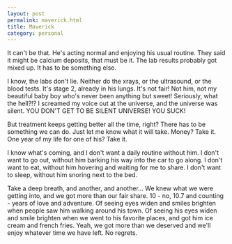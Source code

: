 ```yaml
---
layout: post
permalink: maverick.html
title: Maverick
category: personal
---
```


It can't be that. He's acting normal and enjoying his usual routine. They said it might be calcium deposits, that must be it. The lab results probably got mixed up. It has to be something else.

I know, the labs don't lie. Neither do the xrays, or the ultrasound, or the blood tests. It's stage 2, already in his lungs. It's not fair! Not him, not my beautiful baby boy who's never been anything but sweet! Seriously, what the hell?!? I screamed my voice out at the universe, and the universe was silent. YOU DON'T GET TO BE SILENT UNIVERSE! YOU SUCK!

But treatment keeps getting better all the time, right? There has to be something we can do. Just let me know what it will take. Money? Take it. One year of my life for one of his? Take it.

I know what's coming, and I don't want a daily routine without him. I don't want to go out, without him barking his way into the car to go along. I don't want to eat, without him hovering and waiting for me to share. I don't want to sleep, without him snoring next to the bed.

Take a deep breath, and another, and another... We knew what we were getting into, and we got more than our fair share. 10 - no, 10.7 and counting - years of love and adventure. Of seeing eyes widen and smiles brighten when people saw him walking around his town. Of seeing his eyes widen and smile brighten when we went to his favorite places, and got him ice cream and french fries. Yeah, we got more than we deserved and we'll enjoy whatever time we have left. No regrets.
